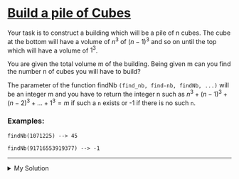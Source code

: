 # [Build a pile of Cubes](https://www.codewars.com/kata/5592e3bd57b64d00f3000047)

Your task is to construct a building which will be a pile of n cubes. The cube at the bottom will have a volume of $`n^3`$ of $`(n - 1)^3`$ and so on until the top which will have a volume of $`1^3`$.

You are given the total volume m of the building. Being given m can you find the number n of cubes you will have to build?

The parameter of the function findNb `(find_nb, find-nb, findNb, ...)` will be an integer m and you have to return the integer n such as $`n^3 + (n - 1)^3 + (n - 2)^3 + ... + 1^3 = m`$ if such a `n` exists or -1 if there is no such `n`.

### Examples:

```
findNb(1071225) --> 45

findNb(91716553919377) --> -1
```

---

<details><summary>My Solution</summary>

```js
function findNb(m) {
  let n = 0 // Initialize a variable to represent the cube number

  // Keep subtracting the cube of the increasing n from m until m becomes non-positive
  while (m > 0) {
    n = n + 1 // Increment n to check the next cube
    m = m - Math.pow(n, 3) // Subtract the cube of n from m
  }

  // If m is still positive after the loop, return -1 (indicating no such cube exists)
  // Otherwise, return the value of n (the cube number found)
  return m ? -1 : n
}
```

</details>
